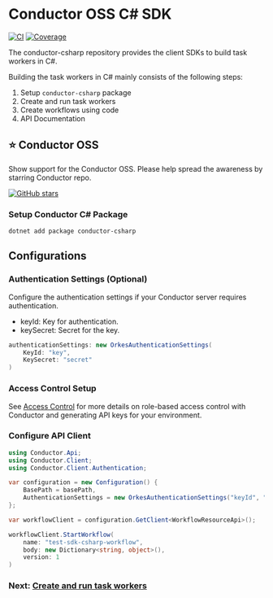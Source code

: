 # Conductor OSS C# SDK

[![CI](https://github.com/EugeneKisel-sm/csharp-sdk/actions/workflows/pull_request.yml/badge.svg)](https://github.com/EugeneKisel-sm/csharp-sdk/actions)
[![Coverage](https://codecov.io/gh/EugeneKisel-sm/csharp-sdk/branch/main/graph/badge.svg?token=N14BNYZP6Q)](https://codecov.io/gh/EugeneKisel-sm/csharp-sdk)

The conductor-csharp repository provides the client SDKs to build task workers in C#.

Building the task workers in C# mainly consists of the following steps:

1. Setup `conductor-csharp` package
1. Create and run task workers
1. Create workflows using code
1. API Documentation

## ⭐ Conductor OSS
Show support for the Conductor OSS.  Please help spread the awareness by starring Conductor repo.

[![GitHub stars](https://img.shields.io/github/stars/conductor-oss/conductor.svg?style=social&label=Star&maxAge=)](https://GitHub.com/conductor-oss/conductor/)

   
### Setup Conductor C# Package​

```shell
dotnet add package conductor-csharp
```

## Configurations

### Authentication Settings (Optional)
Configure the authentication settings if your Conductor server requires authentication.
* keyId: Key for authentication.
* keySecret: Secret for the key.

```csharp
authenticationSettings: new OrkesAuthenticationSettings(
    KeyId: "key",
    KeySecret: "secret"
)
```

### Access Control Setup
See [Access Control](https://orkes.io/content/docs/getting-started/concepts/access-control) for more details on role-based access control with Conductor and generating API keys for your environment.

### Configure API Client
```csharp
using Conductor.Api;
using Conductor.Client;
using Conductor.Client.Authentication;

var configuration = new Configuration() {
    BasePath = basePath,
    AuthenticationSettings = new OrkesAuthenticationSettings("keyId", "keySecret")
};

var workflowClient = configuration.GetClient<WorkflowResourceApi>();

workflowClient.StartWorkflow(
    name: "test-sdk-csharp-workflow",
    body: new Dictionary<string, object>(),
    version: 1
)
```

### Next: [Create and run task workers](https://github.com/conductor-sdk/conductor-csharp/blob/main/docs/readme/workers.md)
